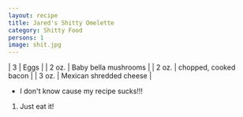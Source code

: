 ```yaml
---
layout: recipe
title: Jared's Shitty Omelette
category: Shitty Food
persons: 1
image: shit.jpg
---
```


<!-- Zutaten -->

| 3 | Eggs |
| 2 oz. | Baby bella mushrooms |
| 2 oz. | chopped, cooked bacon |
| 3 oz. | Mexican shredded cheese |

<!-- ad -->



<!-- Prep -->

- I don't know cause my recipe sucks!!!

<!-- Instructions -->

1. Just eat it!